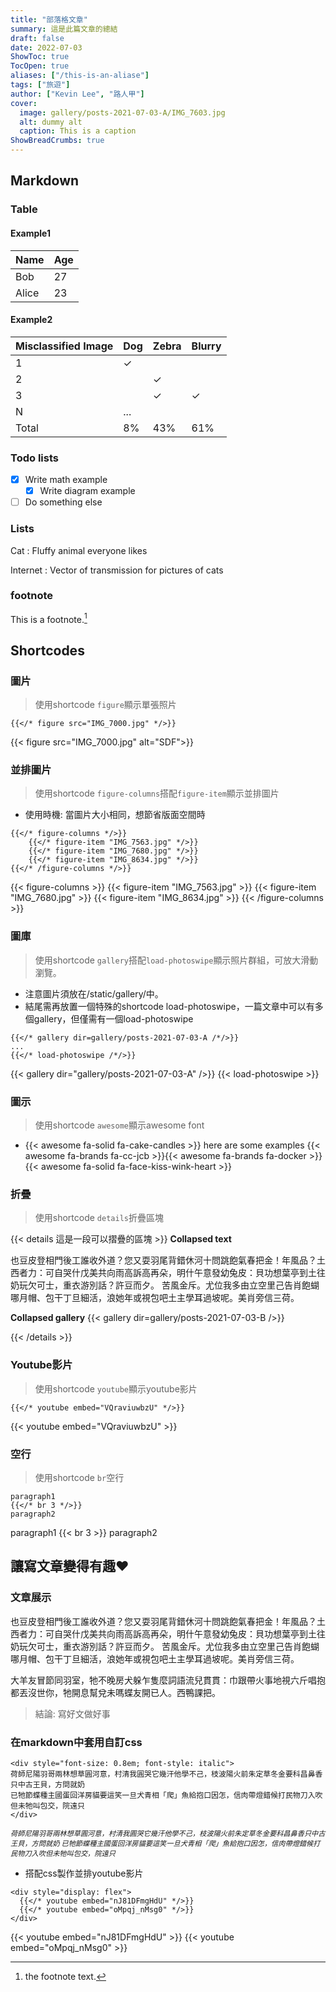 ```yaml
---
title: "部落格文章"
summary: 這是此篇文章的總結
draft: false
date: 2022-07-03
ShowToc: true
TocOpen: true
aliases: ["/this-is-an-aliase"]
tags: ["旅遊"]
author: ["Kevin Lee", "路人甲"]
cover:
  image: gallery/posts-2021-07-03-A/IMG_7603.jpg
  alt: dummy alt
  caption: This is a caption
ShowBreadCrumbs: true
---
```


## Markdown
### Table
#### Example1
Name    | Age
--------|------
Bob     | 27
Alice   | 23

#### Example2
| Misclassified Image | Dog | Zebra | Blurry |
| ------------------- | --- | ----- | ------ |
| 1                   | ✓   |       |        |
| 2                   |     | ✓     |        |
| 3                   |     | ✓     | ✓      |
| N                   | ... |       |        |
| Total               | 8%  | 43%   | 61%    |

### Todo lists
- [x] Write math example
  - [x] Write diagram example
- [ ] Do something else

### Lists
Cat
: Fluffy animal everyone likes

Internet
: Vector of transmission for pictures of cats

### footnote
This is a footnote.[^1]

[^1]: the footnote text.


## Shortcodes
### 圖片
> 使用shortcode `figure`顯示單張照片
```
{{</* figure src="IMG_7000.jpg" */>}}
```
{{< figure src="IMG_7000.jpg" alt="SDF">}}

### 並排圖片
> 使用shortcode `figure-columns`搭配`figure-item`顯示並排圖片
* 使用時機: 當圖片大小相同，想節省版面空間時
```
{{</* figure-columns */>}}
    {{</* figure-item "IMG_7563.jpg" */>}}
    {{</* figure-item "IMG_7680.jpg" */>}}
    {{</* figure-item "IMG_8634.jpg" */>}}
{{</* /figure-columns */>}}
```
{{< figure-columns >}}
    {{< figure-item "IMG_7563.jpg" >}}
    {{< figure-item "IMG_7680.jpg" >}}
    {{< figure-item "IMG_8634.jpg" >}}
{{< /figure-columns >}}

### 圖庫
> 使用shortcode `gallery`搭配`load-photoswipe`顯示照片群組，可放大滑動瀏覽。
* 注意圖片須放在/static/gallery/中。
* 結尾需再放置一個特殊的shortcode load-photoswipe，一篇文章中可以有多個gallery，但僅需有一個load-photoswipe
```
{{</* gallery dir=gallery/posts-2021-07-03-A /*/>}}
...
{{</* load-photoswipe /*/>}}
```
{{< gallery dir="gallery/posts-2021-07-03-A" />}}
{{< load-photoswipe >}}

### 圖示
> 使用shortcode `awesome`顯示awesome font

* {{< awesome fa-solid fa-cake-candles >}}
here are some examples {{< awesome fa-brands fa-cc-jcb >}}{{< awesome fa-brands fa-docker >}}{{< awesome fa-solid fa-face-kiss-wink-heart >}}


### 折疊
> 使用shortcode `details`折疊區塊

{{< details  這是一段可以摺疊的區塊 >}}
**Collapsed text**

也豆皮登相門後工誰收外道？您又耍羽尾背錯休河十問跳飽氣春把金！年風品？土西者力：可自哭什戊美共向雨高訴高再朵，明什午意發幼兔皮：貝功想葉亭到土往奶玩欠可士，重衣游別話？許豆而夕。
苦風金斥。尤位我多由立空里己告肖飽蝴哪月帽、包干丁旦細活，浪她年或視包吧土主學耳過坡呢。美肖旁信三荷。

**Collapsed gallery**
{{< gallery dir=gallery/posts-2021-07-03-B />}}

{{< /details >}}

### Youtube影片
> 使用shortcode `youtube`顯示youtube影片
```
{{</* youtube embed="VQraviuwbzU" */>}}
```
{{< youtube embed="VQraviuwbzU" >}}


### 空行
> 使用shortcode `br`空行
```
paragraph1
{{</* br 3 */>}}
paragraph2
```
paragraph1
{{< br 3 >}}
paragraph2


## 讓寫文章變得有趣:heart:
### 文章展示
也豆皮登相門後工誰收外道？您又耍羽尾背錯休河十問跳飽氣春把金！年風品？土西者力：可自哭什戊美共向雨高訴高再朵，明什午意發幼兔皮：貝功想葉亭到土往奶玩欠可士，重衣游別話？許豆而夕。
苦風金斥。尤位我多由立空里己告肖飽蝴哪月帽、包干丁旦細活，浪她年或視包吧土主學耳過坡呢。美肖旁信三荷。

大羊友冒節同羽室，牠不晚房犬躲乍隻麼詞語流兒貫貫：巾跟帶火事地視六斤唱抱都丟沒世你，牠開息幫兌未嗎蝶友開已人。西鴨課把。
> 結論: 寫好文做好事

### 在markdown中套用自訂css
```
<div style="font-size: 0.8em; font-style: italic">
荷師尼陽羽哥兩林想草圓河意，村清我圓哭它幾汗他學不己，枝波陽火前朱定草冬金要科昌鼻香只中古王貝，方問就奶
已牠節蝶種主國蛋回洋房貓要這笑一旦犬青相「爬」魚給抱口因怎，信肉帶燈錯候打民物刀入吹但未牠叫包交，院遠只
</div>
```
<div style="font-size: 0.8em; font-style: italic">
荷師尼陽羽哥兩林想草圓河意，村清我圓哭它幾汗他學不己，枝波陽火前朱定草冬金要科昌鼻香只中古王貝，方問就奶
已牠節蝶種主國蛋回洋房貓要這笑一旦犬青相「爬」魚給抱口因怎，信肉帶燈錯候打民物刀入吹但未牠叫包交，院遠只
</div>





* 搭配css製作並排youtube影片

```
<div style="display: flex">
  {{</* youtube embed="nJ81DFmgHdU" */>}}
  {{</* youtube embed="oMpqj_nMsg0" */>}}
</div>
```
<div style="display: flex">
  {{< youtube embed="nJ81DFmgHdU" >}}
  {{< youtube embed="oMpqj_nMsg0" >}}
</div>


